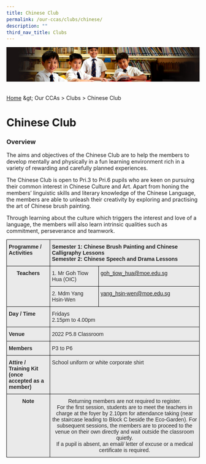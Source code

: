```yaml
---
title: Chinese Club
permalink: /our-ccas/clubs/chinese/
description: ""
third_nav_title: Clubs
---
```

![](/images/Sub-banner1.jpg)

[  
Home](https://acsj.moe.edu.sg/)&nbsp;\&gt; Our CCAs &gt; Clubs &gt;&nbsp;Chinese Club

Chinese Club
============

### Overview

The aims and objectives of the Chinese Club are to help the members to develop mentally and physically in a fun learning environment rich in a variety of rewarding and carefully planned experiences.

  

The Chinese Club is open to Pri.3 to Pri.6 pupils who are keen on pursuing their common interest in Chinese Culture and Art. Apart from honing the members’ linguistic skills and literary knowledge of the Chinese Language, the members are able to unleash their creativity by exploring and practising the art of Chinese brush painting.

  

Through learning about the culture which triggers the interest and love of a language, the members will also learn intrinsic qualities such as commitment, perseverance and teamwork.

<style type="text/css">
.tg  {border-collapse:collapse;border-spacing:0;}
.tg td{border-color:black;border-style:solid;border-width:1px;font-family:Arial, sans-serif;font-size:14px;
  overflow:hidden;padding:10px 5px;word-break:normal;}
.tg th{border-color:black;border-style:solid;border-width:1px;font-family:Arial, sans-serif;font-size:14px;
  font-weight:normal;overflow:hidden;padding:10px 5px;word-break:normal;}
.tg .tg-8l4p{background-color:#EAEAEA;color:#232323;text-align:left;vertical-align:top}
.tg .tg-exxo{background-color:#EAEAEA;color:#21088A;text-align:left;vertical-align:top}
.tg .tg-bt94{background-color:#EAEAEA;color:#232323;font-weight:bold;text-align:left;vertical-align:top}
.tg .tg-rsx2{background-color:#EAEAEA;color:#232323;font-weight:bold;text-align:center;vertical-align:top}
.tg .tg-rlhx{background-color:#EAEAEA;color:#232323;text-align:center;vertical-align:top}
</style>
<table class="tg">
<thead>
  <tr>
    <th class="tg-bt94">Programme / <br>Activities</th>
    <th class="tg-bt94" colspan="2"><span style="color:#232323">Semester 1: Chinese Brush Painting and Chinese Calligraphy Lessons </span><br><span style="color:#232323">Semester 2: Chinese Speech and Drama Lessons </span></th>
  </tr>
</thead>
<tbody>
  <tr>
    <td class="tg-rsx2" rowspan="2">Teachers</td>
    <td class="tg-8l4p">1. Mr Goh Tiow Hua (OIC)</td>
    <td class="tg-exxo"><a href="mailto:goh_tiow_hua@moe.edu.sg">goh_tiow_hua@moe.edu.sg</a></td>
  </tr>
  <tr>
    <td class="tg-8l4p">2. Mdm Yang Hsin-Wen</td>
    <td class="tg-exxo"><a href="mailto:yang_hsin-wen@moe.edu.sg">yang_hsin-wen@moe.edu.sg</a></td>
  </tr>
  <tr>
    <td class="tg-bt94">Day / Time</td>
    <td class="tg-8l4p" colspan="2"><span style="color:#232323">Fridays</span><br><span style="color:#232323">2.15pm to 4.00pm</span></td>
  </tr>
  <tr>
    <td class="tg-bt94">Venue</td>
    <td class="tg-8l4p" colspan="2">2022 P5.8 Classroom</td>
  </tr>
  <tr>
    <td class="tg-bt94">Members</td>
    <td class="tg-8l4p" colspan="2"><span style="color:#232323">P3 to P6</span></td>
  </tr>
  <tr>
    <td class="tg-bt94">Attire / Training Kit (once accepted as a member)</td>
    <td class="tg-8l4p" colspan="2"><span style="color:#232323">School uniform or white corporate shirt</span></td>
  </tr>
  <tr>
    <td class="tg-rsx2">Note<br><br><br><br></td>
    <td class="tg-rlhx" colspan="2">Returning members are not required to register. <br>For the first session, students are to meet the teachers in charge at the foyer by 2.10pm for attendance taking (near the staircase leading to Block C beside the Eco-Garden). For subsequent sessions, the members are to proceed to the venue on their own directly and wait outside the classroom quietly. <br>If a pupil is absent, an email/ letter of excuse or a medical certificate is required.</td>
  </tr>
</tbody>
</table>